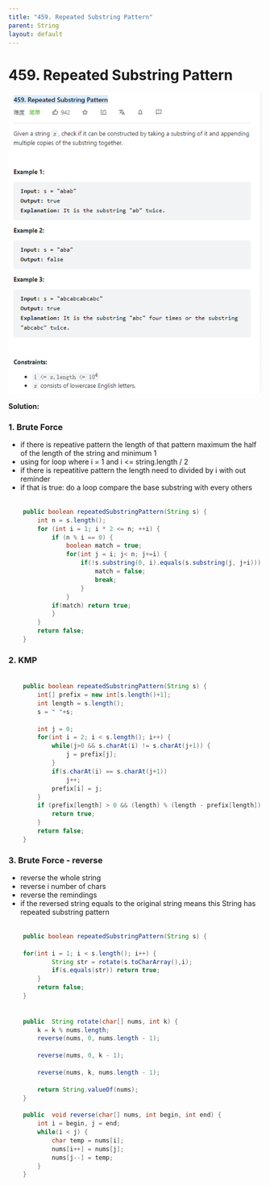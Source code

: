 ```yaml
---
title: "459. Repeated Substring Pattern"
parent: String
layout: default
---
```


# 459. Repeated Substring Pattern

![Example](../../assets/459.png)

**Solution:**

### 1. Brute Force

- if there is repeative pattern the length of that pattern maximum the half of the length of the string and minimum 1
- using for loop where i = 1 and i <= string.length / 2
- if there is repeatitive pattern the length need to divided by i with out reminder
- if that is true: do a loop compare the base substring with every others

```java

    public boolean repeatedSubstringPattern(String s) {
        int n = s.length();
        for (int i = 1; i * 2 <= n; ++i) {
            if (n % i == 0) {
                boolean match = true;
                for(int j = i; j< n; j+=i) {
                    if(!s.substring(0, i).equals(s.substring(j, j+i))) {
                        match = false;
                        break;
                    }
                }
            if(match) return true;
            }
        }
        return false;
    }

```

### 2. KMP

```java

    public boolean repeatedSubstringPattern(String s) {
        int[] prefix = new int[s.length()+1];
        int length = s.length();
        s = " "+s;

        int j = 0;
        for(int i = 2; i < s.length(); i++) {
            while(j>0 && s.charAt(i) != s.charAt(j+1)) {
                j = prefix[j];
            }
            if(s.charAt(i) == s.charAt(j+1))
                j++;
            prefix[i] = j;
        }
        if (prefix[length] > 0 && (length) % (length - prefix[length]) == 0) {
            return true;
        }
        return false;
    }

```

### 3. Brute Force - reverse

- reverse the whole string
- reverse i number of chars
- reverse the remindings
- if the reversed string equals to the original string means this String has repeated substring pattern

```java

    public boolean repeatedSubstringPattern(String s) {

    for(int i = 1; i < s.length(); i++) {
            String str = rotate(s.toCharArray(),i);
            if(s.equals(str)) return true;
        }
        return false;
    }


    public  String rotate(char[] nums, int k) {
        k = k % nums.length;
        reverse(nums, 0, nums.length - 1);

        reverse(nums, 0, k - 1);

        reverse(nums, k, nums.length - 1);

        return String.valueOf(nums);
    }

    public  void reverse(char[] nums, int begin, int end) {
        int i = begin, j = end;
        while(i < j) {
            char temp = nums[i];
            nums[i++] = nums[j];
            nums[j--] = temp;
        }
    }

```
